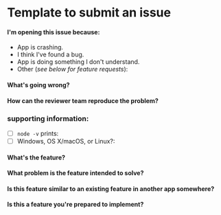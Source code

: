 # Template to submit an issue

<!-- Thank you for contributing by opening an issue! Please review this guide before submitting your issue.
    - If you are opening an issue because you would like to propose a new feature, write the title as "Feature Request:" followed by a short description of the feature.
    - Make sure that you are using the correct version of Node.js. You need to have version v6+ for everything to work fine.
    - Ensure that your new issue conforms to the contribution guidelines: https://github.com/UdacityMobileWebScholarship/guess-quote/CONTRIBUTING.md
    - Please do read #Reporting Bugs, #Suggesting Enhancements guidelines :
    https://github.com/UdacityMobileWebScholarship/guess-quote/CONTRIBUTING.md
    - TODO - After reading this template you can remove this template while submitting an issue -->


#### I'm opening this issue because:
<!-- Delete the reasons that don't apply. -->

  - App is crashing.
  - I think I've found a bug.
  - App is doing something I don't understand.
  - Other (_see below for feature requests_):

#### What's going wrong?

#### How can the reviewer team reproduce the problem?

<!-- Give a complete description of how to reproduce the problem. -->

### supporting information:

<!-- The following information MUST be included. -->

 - [ ] `node -v` prints:
 - [ ] Windows, OS X/macOS, or Linux?:

<!-- For feature requests, uncomment the section below. But first, review the existing feature requests and make sure there isn't one that already describes the feature you'd like to see added: -->


#### What's the feature?

#### What problem is the feature intended to solve?

#### Is this feature similar to an existing feature in another app somewhere?

#### Is this a feature you're prepared to implement?
